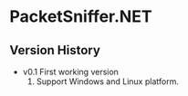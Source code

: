 ﻿PacketSniffer.NET
======================

Version History
-------------------
* v0.1 First working version
  1. Support Windows and Linux platform.
